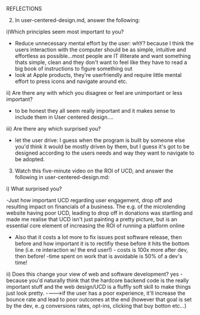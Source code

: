 REFLECTIONS


2) In user-centered-design.md, answer the following:

i)Which principles seem most important to you?
- Reduce unnecessary mental effort by the user: whY? because I think the users interaction with the computer should be as simple, intuitive and effortless as possible...most people are IT illiterate and want something thats simple, clean and they don't want to feel like they have to read a big book of instructions to figure something out
- look at Apple products, they're userfriendly and require little mental effort to press icons and navigate around etc.



ii) Are there any with which you disagree or feel are unimportant or less important?
- to be honest they all seem really important and it makes sense to include them in User centered design....




iii) Are there any which surprised you?
- let the user drive: I guess when the program is built by someone else you'd think it would be mostly driven by them, but I guess it's got to be designed according to the users needs and way they want to navigate to be adopted.



3) Watch this five-minute video on the ROI of UCD, and answer the following in user-centered-design.md:

i) What surprised you?

-Just how important UCD regarding user engagement, drop off and resulting impact on financials of a business. The e.g. of the microlending website having poor UCD, leading to drop off in donations was startling and made me realise that UCD isn't just painting a pretty picture, but is an essential core element of increasing the ROI of running a platform online
- Also that it costs a lot more to fix issues post software release, then before and how important it is to rectifiy these before it hits the bottom line (i.e. re interaction w/ the end user!) - costs is 100x more after dev, then before!
-time spent on work that is avoidable is 50% of a dev's time!

ii) Does this change your view of web and software development?
yes - because you'd naturally think that the hardcore backend code is the really important stuff and the web design/UCD is a fluffly soft skill to make things just look pretty.
  ---->if the user has a poor experience, it'll increase the bounce rate and lead to poor outcomes at the end (however that goal is set by the dev, e..g conversions rates, opt-ins, clicking that buy botton etc...)
